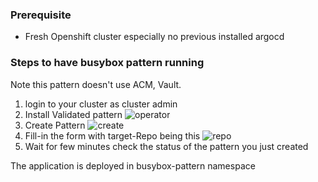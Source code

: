 ### Prerequisite

- Fresh Openshift cluster especially no previous installed argocd

### Steps to have busybox pattern running

Note this pattern doesn't use ACM, Vault. 

1. login to your cluster as cluster admin
2. Install Validated pattern ![operator](images/main/install.png?raw=true)
3. Create Pattern ![create](images/main/create.png?raw=true)
4. Fill-in the form with target-Repo being this ![repo]((images/main/create-1.png?raw=true))
5. Wait for few minutes check the status of the pattern you just created

The application is deployed in busybox-pattern namespace
